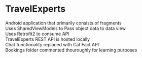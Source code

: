 # TravelExperts
Android application that primarily consists of fragments </br>
Uses SharedViewModels to Pass object data to data view </br>
Uses Retrofit2 to consume API </br>
TravelExperts REST API is hosted locally </br>
Chat functionality replaced with Cat Fact API </br>
Bookings folder commented thouroughly for learning purposes </br>
